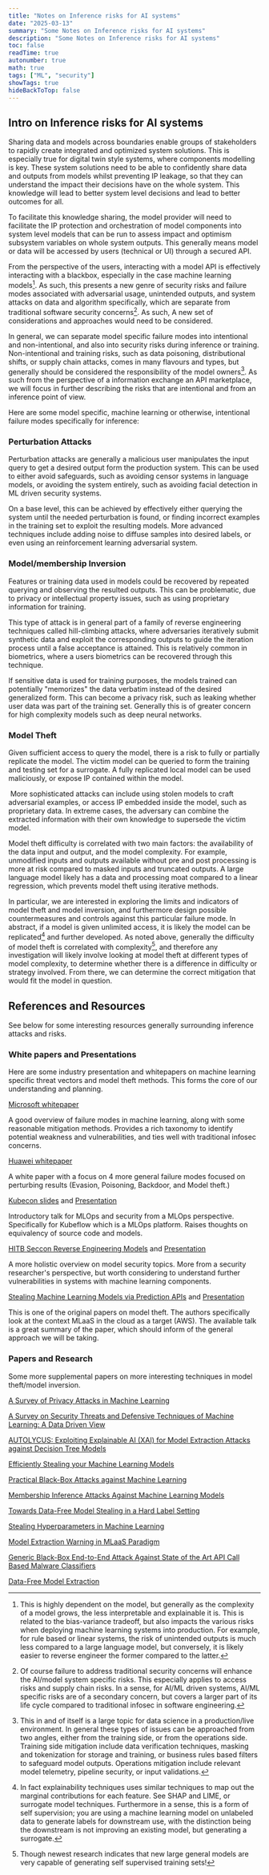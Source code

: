 ```yaml
---
title: "Notes on Inference risks for AI systems"
date: "2025-03-13"
summary: "Some Notes on Inference risks for AI systems"
description: "Some Notes on Inference risks for AI systems"
toc: false
readTime: true
autonumber: true
math: true
tags: ["ML", "security"]
showTags: true
hideBackToTop: false
---
```


## Intro on Inference risks for AI systems

Sharing data and models across boundaries enable groups of stakeholders to rapidly create integrated and optimized system solutions. This is especially true for digital twin style systems, where components modelling is key. These system solutions need to be able to confidently share data and outputs from models whilst preventing IP leakage, so that they can understand the impact their decisions have on the whole system. This knowledge will lead to better system level decisions and lead to better outcomes for all.

To facilitate this knowledge sharing, the model provider will need to facilitate the IP protection and orchestration of model components into system level models that can be run to assess impact and optimism subsystem variables on whole system outputs. This generally means model or data will be accessed by users (technical or UI) through a secured API.

From the perspective of the users, interacting with a model API is effectively interacting with a blackbox, especially in the case machine learning models[^1]. As such, this presents a new genre of security risks and failure modes associated with adversarial usage, unintended outputs, and system attacks on data and algorithm specifically, which are separate from traditional software security concerns[^2]. As such, A new set of considerations and approaches would need to be considered.

[^1]: This is highly dependent on the model, but generally as the complexity of a model grows, the less interpretable and explainable it is. This is related to the bias-variance tradeoff, but also impacts the various risks when deploying machine learning systems into production. For example, for rule based or linear systems, the risk of unintended outputs is much less compared to a large language model, but conversely, it is likely easier to reverse engineer the former compared to the latter.

[^2]: Of course failure to address traditional security concerns will enhance the AI/model system specific risks. This especially applies to access risks and supply chain risks. In a sense, for AI/ML driven systems, AI/ML specific risks are of a secondary concern, but covers a larger part of its life cycle compared to traditional infosec in software engineering.

In general, we can separate model specific failure modes into intentional and non-intentional, and also into security risks during inference or training. Non-intentional and training risks, such as data poisoning, distributional shifts, or supply chain attacks, comes in many flavours and types, but generally should be considered the responsibility of the model owners[^3]. As such from the perspective of a information exchange an API marketplace, we will focus in further describing the risks that are intentional and from an inference point of view.

[^3]: This in and of itself is a large topic for data science in a production/live environment. In general these types of issues can be approached from two angles, either from the training side, or from the operations side. Training side mitigation include data verification techniques, masking and tokenization for storage and training, or business rules based filters to safeguard model outputs. Operations mitigation include relevant model telemetry, pipeline security, or input validations.

Here are some model specific, machine learning or otherwise, intentional failure modes specifically for inference:

### Perturbation Attacks

Perturbation attacks are generally a malicious user manipulates the input query to get a desired output form the production system. This can be used to either avoid safeguards, such as avoiding censor systems in language models, or avoiding the system entirely, such as avoiding facial detection in ML driven security systems.

On a base level, this can be achieved by effectively either querying the system until the needed perturbation is found, or finding incorrect examples in the training set to exploit the resulting models. More advanced techniques include adding noise to diffuse samples into desired labels, or even using an reinforcement learning adversarial system.

### Model/membership Inversion

Features or training data used in models could be recovered by repeated querying and observing the resulted outputs. This can be problematic, due to privacy or intellectual property issues, such as using proprietary information for training.

This type of attack is in general part of a family of reverse engineering techniques called hill-climbing attacks, where adversaries iteratively submit synthetic data and exploit the corresponding outputs to guide the iteration process until a false acceptance is attained. This is relatively common in biometrics, where a users biometrics can be recovered through this technique.

If sensitive data is used for training purposes, the models trained can potentially "memorizes" the data verbatim instead of the desired generalized form. This can become a privacy risk, such as leaking whether user data was part of the training set. Generally this is of greater concern for high complexity models such as deep neural networks.

### Model Theft

 Given sufficient access to query the model, there is a risk to fully or partially replicate the model. The victim model can be queried to form the training and testing set for a surrogate. A fully replicated local model can be used maliciously, or expose IP contained within the model.

 More sophisticated attacks can include using stolen models to craft adversarial examples, or access IP embedded inside the model, such as proprietary data. In extreme cases, the adversary can combine the extracted information with their own knowledge to supersede the victim model.

Model theft difficulty is correlated with two main factors: the availability of the data input and output, and the model complexity. For example, unmodified inputs and outputs available without pre and post processing is more at risk compared to masked inputs and truncated outputs. A large language model likely has a data and processing moat compared to a linear regression, which prevents model theft using iterative methods.

In particular, we are interested in exploring the limits and indicators of model theft and model inversion, and furthermore design possible countermeasures and controls against this particular failure mode. In abstract, if a model is given unlimited access, it is likely the model can be replicated[^4] and further developed. As noted above, generally the difficulty of model theft is correlated with complexity[^5], and therefore any investigation will likely involve looking at model theft at different types of model complexity, to determine whether there is a difference in difficulty or strategy involved. From there, we can determine the correct mitigation that would fit the model in question.

[^4]: In fact explainability techniques uses similar techniques to map out the marginal contributions for each feature. See SHAP and LIME, or surrogate model techniques. Furthermore in a sense, this is a form of self supervision; you are using a machine learning model on unlabeled data to generate labels for downstream use, with the distinction being the downstream is not improving an existing model, but generating a surrogate.

[^5]: Though newest research indicates that new large general models are very capable of generating self supervised training sets!

## References and Resources

See below for some interesting resources generally surrounding inference attacks and risks.

### White papers and Presentations

Here are some industry presentation and whitepapers on machine learning specific threat vectors and model theft methods. This forms the core of our understanding and planning.

[Microsoft whitepaper](https://learn.microsoft.com/en-us/security/engineering/failure-modes-in-machine-learning)

A good overview of failure modes in machine learning, along with some reasonable mitigation methods. Provides a rich taxonomy to identify potential weakness and vulnerabilities, and ties well with traditional infosec concerns.

[Huawei whitepaper](https://www-file.huawei.com/-/media/corporate/pdf/trust-center/ai-security-whitepaper.pdf)

A white paper with a focus on 4 more general failure modes focused on perturbing results (Evasion, Poisoning, Backdoor, and Model theft.)

[Kubecon slides](https://docs.google.com/presentation/d/1Etn50JQdOL9Lsa065sngUmIZ0yk63NKwlXDNiHR0Ta4/edit#slide=id.g9f7867562c_0_0) and [Presentation](https://www.youtube.com/watch?v=a3_nPe3pJ8I)

Introductory talk for MLOps and security from a MLOps perspective. Specifically for Kubeflow which is a MLOps platform. Raises thoughts on equivalency of source code and models.

[HITB Seccon Reverse Engineering Models](https://conference.hitb.org/hitbsecconf2018dxb/materials/D1T1%20-%20AI%20Model%20Security%20-%20Reverse%20Engineering%20Machine%20Learning%20Models%20-%20Kang%20Li.pdf) and [Presentation](https://www.youtube.com/watch?v=Dn3jb2BBBCE)

A more holistic overview on model security topics. More from a security researcher's perspective, but worth considering to understand further vulnerabilities in systems with machine learning components.


[Stealing Machine Learning Models via Prediction APIs](https://arxiv.org/abs/1609.02943) and [Presentation](https://www.youtube.com/watch?v=BD7RcRLkk_0)

This is one of the original papers on model theft. The authors specifically look at the context MLaaS in the cloud as a target (AWS). The available talk is a great summary of the paper, which should inform of the general approach we will be taking.

### Papers and Research

Some more supplemental papers on more interesting techniques in model theft/model inversion.

[A Survey of Privacy Attacks in Machine Learning](https://www.semanticscholar.org/paper/A-Survey-of-Privacy-Attacks-in-Machine-Learning-Rigaki-Garc%C3%ADa/4e5c8648cc363a341eca2020d2238ab4e8e2a3ba)

[A Survey on Security Threats and Defensive Techniques of Machine Learning: A Data Driven View](https://www.semanticscholar.org/paper/A-Survey-on-Security-Threats-and-Defensive-of-A-Liu-Li/4a8c332b09bb99333a8bce6a4640a20c1352aa63)

[AUTOLYCUS: Exploiting Explainable AI (XAI) for Model Extraction Attacks against Decision Tree Models](https://arxiv.org/abs/2302.02162)

[Efficiently Stealing your Machine Learning Models](https://www.semanticscholar.org/paper/Efficiently-Stealing-your-Machine-Learning-Models-Reith-Schneider/304ac5d62f2888e94078715413c40cf00b58ac4f)

[Practical Black-Box Attacks against Machine Learning](https://arxiv.org/abs/1602.02697)

[Membership Inference Attacks Against Machine Learning Models](https://www.semanticscholar.org/paper/Membership-Inference-Attacks-Against-Machine-Models-Shokri-Stronati/f0dcc9aa31dc9b31b836bcac1b140c8c94a2982d)

[Towards Data-Free Model Stealing in a Hard Label Setting](https://www.semanticscholar.org/paper/Towards-Data-Free-Model-Stealing-in-a-Hard-Label-Sanyal-Addepalli/35ade8553de7259a5e8105bd20a160f045f9d112)

[Stealing Hyperparameters in Machine Learning](https://www.semanticscholar.org/paper/Stealing-Hyperparameters-in-Machine-Learning-Wang-Gong/0f5476c9629f8093e8ba8c6a41868415c6a7f2f1)

[Model Extraction Warning in MLaaS Paradigm](https://www.semanticscholar.org/paper/Model-Extraction-Warning-in-MLaaS-Paradigm-Kesarwani-Mukhoty/181fe8787937dbf7abf886042855be1bc6149f80)

[Generic Black-Box End-to-End Attack Against State of the Art API Call Based Malware Classifiers](https://www.semanticscholar.org/paper/Generic-Black-Box-End-to-End-Attack-Against-State-Rosenberg-Shabtai/29ef90762761693ff585452d8ed1f1b36933692e)

[Data-Free Model Extraction](https://www.semanticscholar.org/paper/Data-Free-Model-Extraction-Truong-Maini/287e82b08cc5b8c8aae03825b466fcb73860b0c4)